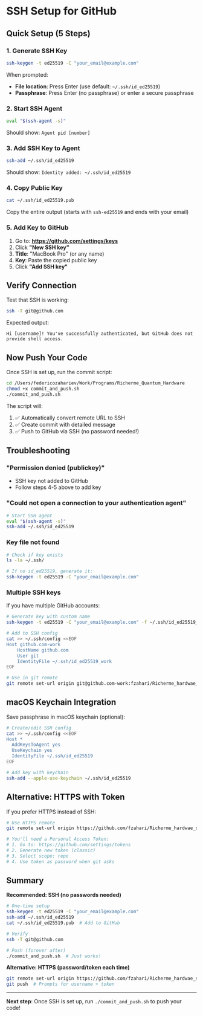 # SSH Setup for GitHub

## Quick Setup (5 Steps)

### 1. Generate SSH Key
```bash
ssh-keygen -t ed25519 -C "your_email@example.com"
```

When prompted:
- **File location**: Press Enter (use default: `~/.ssh/id_ed25519`)
- **Passphrase**: Press Enter (no passphrase) or enter a secure passphrase

### 2. Start SSH Agent
```bash
eval "$(ssh-agent -s)"
```

Should show: `Agent pid [number]`

### 3. Add SSH Key to Agent
```bash
ssh-add ~/.ssh/id_ed25519
```

Should show: `Identity added: ~/.ssh/id_ed25519`

### 4. Copy Public Key
```bash
cat ~/.ssh/id_ed25519.pub
```

Copy the entire output (starts with `ssh-ed25519` and ends with your email)

### 5. Add Key to GitHub
1. Go to: **https://github.com/settings/keys**
2. Click **"New SSH key"**
3. **Title**: "MacBook Pro" (or any name)
4. **Key**: Paste the copied public key
5. Click **"Add SSH key"**

## Verify Connection

Test that SSH is working:
```bash
ssh -T git@github.com
```

Expected output:
```
Hi [username]! You've successfully authenticated, but GitHub does not provide shell access.
```

## Now Push Your Code

Once SSH is set up, run the commit script:
```bash
cd /Users/federicozahariev/Work/Programs/Richerme_Quantum_Hardware
chmod +x commit_and_push.sh
./commit_and_push.sh
```

The script will:
1. ✅ Automatically convert remote URL to SSH
2. ✅ Create commit with detailed message
3. ✅ Push to GitHub via SSH (no password needed!)

## Troubleshooting

### "Permission denied (publickey)"
- SSH key not added to GitHub
- Follow steps 4-5 above to add key

### "Could not open a connection to your authentication agent"
```bash
# Start SSH agent
eval "$(ssh-agent -s)"
ssh-add ~/.ssh/id_ed25519
```

### Key file not found
```bash
# Check if key exists
ls -la ~/.ssh/

# If no id_ed25519, generate it:
ssh-keygen -t ed25519 -C "your_email@example.com"
```

### Multiple SSH keys
If you have multiple GitHub accounts:
```bash
# Generate key with custom name
ssh-keygen -t ed25519 -C "your_email@example.com" -f ~/.ssh/id_ed25519_work

# Add to SSH config
cat >> ~/.ssh/config <<EOF
Host github.com-work
    HostName github.com
    User git
    IdentityFile ~/.ssh/id_ed25519_work
EOF

# Use in git remote
git remote set-url origin git@github.com-work:fzahari/Richerme_hardwae_simulation.git
```

## macOS Keychain Integration

Save passphrase in macOS keychain (optional):
```bash
# Create/edit SSH config
cat >> ~/.ssh/config <<EOF
Host *
  AddKeysToAgent yes
  UseKeychain yes
  IdentityFile ~/.ssh/id_ed25519
EOF

# Add key with keychain
ssh-add --apple-use-keychain ~/.ssh/id_ed25519
```

## Alternative: HTTPS with Token

If you prefer HTTPS instead of SSH:
```bash
# Use HTTPS remote
git remote set-url origin https://github.com/fzahari/Richerme_hardwae_simulation.git

# You'll need a Personal Access Token:
# 1. Go to: https://github.com/settings/tokens
# 2. Generate new token (classic)
# 3. Select scope: repo
# 4. Use token as password when git asks
```

## Summary

**Recommended: SSH (no passwords needed)**
```bash
# One-time setup
ssh-keygen -t ed25519 -C "your_email@example.com"
ssh-add ~/.ssh/id_ed25519
cat ~/.ssh/id_ed25519.pub  # Add to GitHub

# Verify
ssh -T git@github.com

# Push (forever after)
./commit_and_push.sh  # Just works!
```

**Alternative: HTTPS (password/token each time)**
```bash
git remote set-url origin https://github.com/fzahari/Richerme_hardwae_simulation.git
git push  # Prompts for username + token
```

---

**Next step**: Once SSH is set up, run `./commit_and_push.sh` to push your code!
